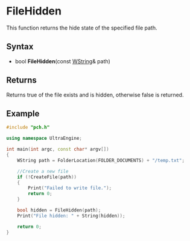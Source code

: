 # FileHidden #
This function returns the hide state of the specified file path.

## Syntax ##
- bool **FileHidden**(const [WString](WString.md)& path)

## Returns ##
Returns true of the file exists and is hidden, otherwise false is returned.

## Example
```c++
#include "pch.h"

using namespace UltraEngine;

int main(int argc, const char* argv[])
{
	WString path = FolderLocation(FOLDER_DOCUMENTS) + "/temp.txt";

	//Create a new file
	if (!CreateFile(path))
	{
		Print("Failed to write file.");
		return 0;
	}

	bool hidden = FileHidden(path);
	Print("File hidden: " + String(hidden));

	return 0;
}
```

